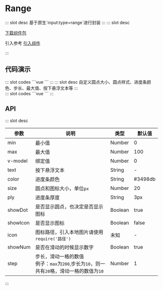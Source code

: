# Range

<ContainerBox title="介绍">
::: slot desc
基于原生`input:type=range`进行封装
:::
</ContainerBox>

<ContainerBox title="下载并引入">
::: slot desc

[下载组件包](https://gitee.com/lengyibai/component-package/raw/master/LibRange.zip)

引入参考 [引入组件](/Components/Base/start.html#引入组件)

:::
</ContainerBox>

## 代码演示

<ContainerBox title="基础用法">
<div class="demoBox">
<Static-Range-demo-index-a />
</div>

<ShowCode>
::: slot codes
```vue
<template>
  <div class="demo">
    <LibRange v-model="value" />
  </div>
</template>
<script>
export default {
  data() {
    return { value: 0 };
  },
};
</script>
<style scoped>
.demo {
  width: 100%;
}
</style>
```
:::
</ShowCode>
</ContainerBox>

<ContainerBox title="自定义样式">
::: slot desc
自定义圆点大小、圆点样式、进度条颜色、步长、最大值、按下悬浮文本等
:::

<div class="demoBox">
<Static-Range-demo-index-b />
</div>

<ShowCode>
::: slot codes
```vue
<template>
  <div class="demo">
    <LibRange
      :icon="require('./img/icon.svg')"
      :max="1000"
      :showIcon="true"
      :size="50"
      :step="10"
      :text="'进度：'+value"
      color="#c0392b"
      ply="10px"
      v-model="value"
    />
  </div>
</template>
<script>
export default {
  data() {
    return { value: 0 };
  },
};
</script>
```
:::
</ShowCode>
</ContainerBox>

## API

<ContainerBox title="Props">
::: slot desc

| 参数     | 说明                                                         | 类型    | 默认值  |
| -------- | ------------------------------------------------------------ | ------- | ------- |
| min      | 最小值                                                       | Number  | 0       |
| max      | 最大值                                                       | Number  | 100     |
| v-model  | 绑定值                                                       | Number  | 0       |
| text     | 按下悬浮文本                                                 | String  | -       |
| color    | 进度条颜色                                                   | String  | #3498db |
| size     | 圆点和图标大小，单位`px`                                     | Number  | 20      |
| ply      | 进度条厚度                                                   | String  | 3px     |
| showDot  | 是否显示圆点，也决定是否显示图标                             | Boolean | true    |
| showIcon | 是否显示图标                                                 | Boolean | false   |
| icon     | 图标路径，引入本地图片请使用`require('路径')`                      | 未知    | -       |
| showNum  | 是否在滑动的时候显示数字                                     | Boolean | true    |
| step     | 步长，滑动一格的数值<br />例子：`max`为`200`,步长为`10`，则一共有`20`格，滑动一格的数值为`10` | Number  | 1       |

:::
</ContainerBox>